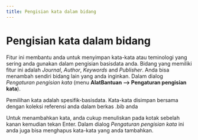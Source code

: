 ```yaml
---
title: Pengisian kata dalam bidang
---
```


# Pengisian kata dalam bidang

Fitur ini membantu anda untuk menyimpan kata-kata atau teminologi yang sering anda gunakan dalam pengisian basisdata anda. Bidang yang memiliki fitur ini adalah *Journal*, *Author*, *Keywords* and *Publisher*. Anda bisa menambah sendiri bidang lain yang anda inginkan. Dalam dialog *Pengaturan pengisian kata* (menu **AlatBantuan --&gt; Pengaturan pengisian kata**).

Pemilihan kata adalah spesifik-basisdata. Kata-kata disimpan bersama dengan koleksi referensi anda dalam berkas .bib anda

Untuk menambahkan kata, anda cukup menuliskan pada kotak sebelah kanan kemudian tekan Enter. Dalam dialog *Pengaturan pengisian kata* ini anda juga bisa menghapus kata-kata yang anda tambahkan.
